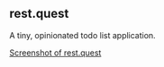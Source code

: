 ## rest.quest

A tiny, opinionated todo list application.

[Screenshot of rest.quest](assets/Screenshot%202022-07-16%20at%2017.57.59.png)
